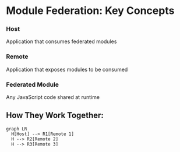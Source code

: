 ---
---

# Module Federation: Key Concepts

<div class="grid grid-cols-3 gap-4 mt-8">
  <div v-click class="p-4 border rounded">
    <h3 class="text-xl mb-4">Host</h3>
    <p>Application that consumes federated modules</p>
  </div>

  <div v-click class="p-4 border rounded">
    <h3 class="text-xl mb-4">Remote</h3>
    <p>Application that exposes modules to be consumed</p>
  </div>

  <div v-click class="p-4 border rounded">
    <h3 class="text-xl mb-4">Federated Module</h3>
    <p>Any JavaScript code shared at runtime</p>
  </div>
</div>

<div v-click class="mt-12">
<h2>How They Work Together:</h2>

```mermaid
graph LR
  H[Host] --> R1[Remote 1]
  H --> R2[Remote 2]
  H --> R3[Remote 3]
```
</div>